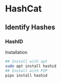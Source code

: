 # HashCat


## Identify Hashes
### HashID
Installation
```bash
## Install with apt
sudo apt install hashid
## Install with PIP
pipx install hashid
```

